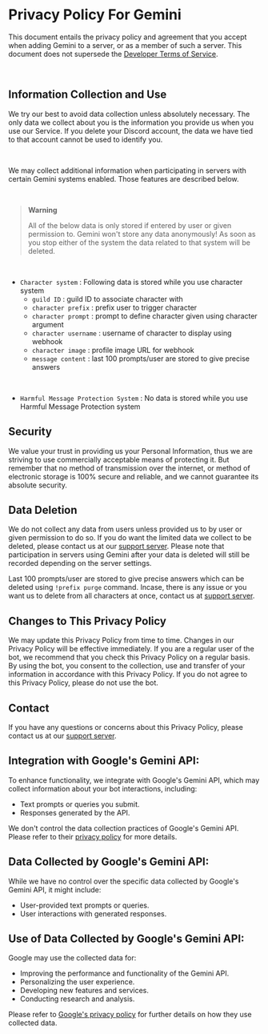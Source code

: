 # Privacy Policy For Gemini

This document entails the privacy policy and agreement that you accept when adding Gemini to a server, or as a member of such a server. This document does not supersede the [Developer Terms of Service](https://discord.com/developers/docs/policies-and-agreements/terms-of-service).

<br>

## Information Collection and Use

We try our best to avoid data collection unless absolutely necessary. The only data we collect about you is the information you provide us when you use our Service. If you delete your Discord account, the data we have tied to that account cannot be used to identify you.

<br>

We may collect additional information when participating in servers with certain Gemini systems enabled. Those features are described below.

<br>

> __Warning__
> 
> All of the below data is only stored if entered by user or given permission to. Gemini won't store any data anonymously! As soon as you stop either of the system the data related to that system will be deleted.


<br>

+ `Character system` : Following data is stored while you use character system
    + `guild ID` : guild ID to associate character with
    + `character prefix` : prefix user to trigger character
    + `character prompt` : prompt to define character given using character argument
    + `character username` : username of character to display using webhook
    + `character image` : profile image URL for webhook
    + `message content` : last 100 prompts/user are stored to give precise answers

<br>
 
+ `Harmful Message Protection System` : No data is stored while you use Harmful Message Protection system

## Security

We value your trust in providing us your Personal Information, thus we are striving to use commercially acceptable means of protecting it. But remember that no method of transmission over the internet, or method of electronic storage is 100% secure and reliable, and we cannot guarantee its absolute security.


## Data Deletion

We do not collect any data from users unless provided us to by user or given permission to do so. If you do want the limited data we collect to be deleted, please contact us at our [support server](https://discord.gg/jAT8k2asTG). Please note that participation in servers using Gemini after your data is deleted will still be recorded depending on the server settings.

Last 100 prompts/user are stored to give precise answers which can be deleted using `!prefix purge` command. Incase, there is any issue or you want us to delete from all characters at once, contact us at [support server](https://discord.gg/jAT8k2asTG).


## Changes to This Privacy Policy

We may update this Privacy Policy from time to time. Changes in our Privacy Policy will be effective immediately. If you are a regular user of the bot, we recommend that you check this Privacy Policy on a regular basis. By using the bot, you consent to the collection, use and transfer of your information in accordance with this Privacy Policy. If you do not agree to this Privacy Policy, please do not use the bot.

## Contact

If you have any questions or concerns about this Privacy Policy, please contact us at our [support server](https://discord.gg/jAT8k2asTG).

## Integration with Google's Gemini API:

To enhance functionality, we integrate with Google's Gemini API, which may collect information about your bot interactions, including:

* Text prompts or queries you submit.
* Responses generated by the API.

We don't control the data collection practices of Google's Gemini API. Please refer to their [privacy policy](https://policies.google.com/privacy) for more details.

## Data Collected by Google's Gemini API:

While we have no control over the specific data collected by Google's Gemini API, it might include:

* User-provided text prompts or queries.
* User interactions with generated responses.

## Use of Data Collected by Google's Gemini API:

Google may use the collected data for:

* Improving the performance and functionality of the Gemini API.
* Personalizing the user experience.
* Developing new features and services.
* Conducting research and analysis.

Please refer to [Google's privacy policy](https://policies.google.com/privacy) for further details on how they use collected data.
